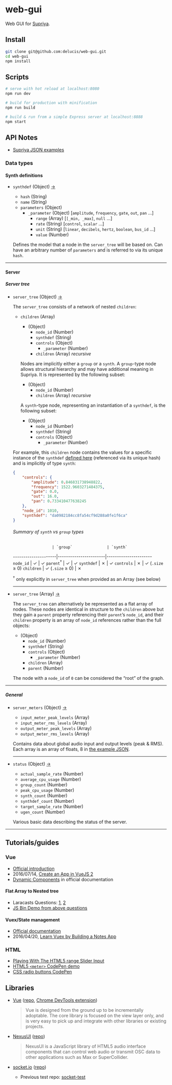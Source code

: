 # web-gui

Web GUI for [Supriya](http://supriya.mbrsi.org/).

## Install

``` bash
git clone git@github.com:delucis/web-gui.git
cd web-gui
npm install
```

## Scripts

```sh
# serve with hot reload at localhost:8080
npm run dev

# build for production with minification
npm run build

# build & run from a simple Express server at localhost:8888
npm start
```

## API Notes

- [Supriya JSON examples](https://gist.github.com/josiah-wolf-oberholtzer/2bb611ffbd1fe0a1f2e8c44dd64666be)

### Data types

#### Synth definitions

- `synthdef` (Object) [&rarr;](https://gist.github.com/josiah-wolf-oberholtzer/2bb611ffbd1fe0a1f2e8c44dd64666be#file-synthdef-json-L2)
  - `hash` (String)
  - `name` (String)
  - `parameters` (Object)
    - `_parameter` (Object) [`amplitude`, `frequency`, `gate`, `out`, `pan` …]
      - `range` (Array) [``[_min, _max]``, `null` …]
      - `rate` (String) [`control`, `scalar` …]
      - `unit` (String) [`linear`, `decibels`, `hertz`, `boolean`, `bus_id` …]
      - `value` (Number)

  Defines the model that a node in the `server_tree` will be based on. Can have an arbitrary number of `parameters` and is referred to via its unique `hash`.

---

#### Server

##### Server tree

- `server_tree` (Object) [&rarr;](https://gist.github.com/josiah-wolf-oberholtzer/2bb611ffbd1fe0a1f2e8c44dd64666be#file-server-tree-nested-json)

  The `server_tree` consists of a network of nested `children`:

  - `children` (Array)
    - (Object)
      - `node_id` (Number)
      - `synthdef` (String)
      - `controls` (Object)
        - `_parameter` (Number)
      - `children` (Array) _recursive_

    Nodes are implicitly either a `group` or a `synth`. A `group`-type node allows structural hierarchy and may have additional meaning in Supriya. It is represented by the following subset:

    - (Object)
      - `node_id` (Number)
      - `children` (Array) _recursive_

    A `synth`-type node, representing an instantiation of a `synthdef`, is the following subset:

    - (Object)
      - `node_id` (Number)
      - `synthdef` (String)
      - `controls` (Object)
        - `_parameter` (Number)

   For example, this `children` node contains the values for a specific instance of the `synthdef` [defined here](https://gist.github.com/josiah-wolf-oberholtzer/2bb611ffbd1fe0a1f2e8c44dd64666be#file-synthdef-json) (referenced via its unique hash) and is implicitly of type `synth`:
  ```json
  {
      "controls": {
          "amplitude": 0.846831738948822,
          "frequency": 1522.9603271484375,
          "gate": 0.0,
          "out": 16.0,
          "pan": 0.733410477638245
      },
      "node_id": 1010,
      "synthdef": "da0982184cc8fa54cf9d288a0fe1f6ca"
  }
  ```

  ###### Summary of `synth` vs `group` types

                       | `group`               | `synth`
  ---------------------|-----------------------|----------------------
  `node_id`            | &check;               | &check;
  `parent`<sup>†</sup> | &check;               | &check;
  `synthdef`           | &cross;               | &check;
  `controls`           | &cross;               | &check; (`.size` ≥ 0)
  `children`           | &check; (`.size` ≥ 0) | &cross;

  <sup>†</sup> only explicitly in `server_tree` when provided as an Array (see below)

  ---

- `server_tree` (Array) [&rarr;](https://gist.github.com/josiah-wolf-oberholtzer/2bb611ffbd1fe0a1f2e8c44dd64666be#file-server-tree-flat-json)

  The `server_tree` can alternatively be represented as a flat array of nodes. These nodes are identical in structure to the `children` above but they gain a `parent` property referencing their `parent`’s `node_id`, and their `children` property is an array of `node_id` references rather than the full objects:

  - (Object)
    - `node_id` (Number)
    - `synthdef` (String)
    - `controls` (Object)
      - `_parameter` (Number)
    - `children` (Array)
    - `parent` (Number)

  The node with a `node_id` of `0` can be considered the “root” of the graph.

---

##### General

  - `server_meters` (Object) [&rarr;](https://gist.github.com/josiah-wolf-oberholtzer/2bb611ffbd1fe0a1f2e8c44dd64666be#file-server-meters-json-L2)
    - `input_meter_peak_levels` (Array)
    - `input_meter_rms_levels` (Array)
    - `output_meter_peak_levels` (Array)
    - `output_meter_rms_levels` (Array)

    Contains data about global audio input and output levels (peak & RMS). Each array is an array of floats, 8 in [the example JSON](https://gist.github.com/josiah-wolf-oberholtzer/2bb611ffbd1fe0a1f2e8c44dd64666be#file-server-meters-json).

    ---

  - `status` (Object) [&rarr;](https://gist.github.com/josiah-wolf-oberholtzer/2bb611ffbd1fe0a1f2e8c44dd64666be#file-server-status-json-L2)
    - `actual_sample_rate` (Number)
    - `average_cpu_usage` (Number)
    - `group_count` (Number)
    - `peak_cpu_usage` (Number)
    - `synth_count` (Number)
    - `synthdef_count` (Number)
    - `target_sample_rate` (Number)
    - `ugen_count` (Number)

    Various basic data describing the status of the server.

---

## Tutorials/guides

### Vue

- [Official introduction](https://vuejs.org/v2/guide/)
- 2016/07/14, [Create an App in VueJS 2](https://auth0.com/blog/create-an-app-in-vuejs-2/)
- [Dynamic Components](https://vuejs.org/v2/guide/components.html#Dynamic-Components) in official documentation

#### Flat Array to Nested tree

- Laracasts Questions: [1](https://laracasts.com/discuss/channels/vue/how-to-nest-the-dom-from-flat-json-data), [2](https://laracasts.com/discuss/channels/vue/best-way-to-create-nested-dom-from-array-in-vue?page=1)
- [JS Bin Demo from above questions](http://jsbin.com/jopofi/1/edit?html,js,output)

#### Vuex/State management

- [Official documentation](https://vuex.vuejs.org/en/)
- 2016/04/20, [Learn Vuex by Building a Notes App](https://coligo.io/learn-vuex-by-building-notes-app/)

### HTML

- [Playing With The HTML5 range Slider Input](http://thenewcode.com/757/Playing-With-The-HTML5-range-Slider-Input)
- [HTML5 `<meter>` CodePen demo](http://codepen.io/pankajparashar/full/GnFpA)
- [CSS radio buttons CodePen](http://codepen.io/triss90/details/XNEdRe)

## Libraries

- [Vue](https://vuejs.org/) ([repo](https://github.com/vuejs/vue), [Chrome DevTools extension](https://github.com/vuejs/vue-devtools))
  > Vue is designed from the ground up to be incrementally adoptable. The core library is focused on the view layer only, and is very easy to pick up and integrate with other libraries or existing projects.

- [NexusUI](http://nexusosc.com/) ([repo](https://github.com/lsu-emdm/nexusUI))
  > NexusUI is a JavaScript library of HTML5 audio interface components that can control web audio or transmit OSC data to other applications such as Max or SuperCollider.

- [socket.io](http://socket.io/) ([repo](https://github.com/socketio/socket.io))
  - Previous test repo: [socket-test](https://github.com/delucis/socket-test)
